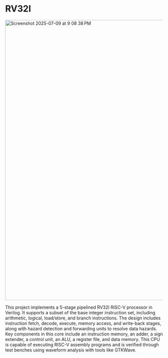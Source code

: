 # RV32I
<img width="893" alt="Screenshot 2025-07-09 at 9 08 38 PM" src="https://github.com/user-attachments/assets/4a598e90-f3bb-440e-90e7-cb1fe00a6798" />

This project implements a 5-stage pipelined RV32I RISC-V processor in Verilog. It supports a subset of the base integer instruction set, including arithmetic, logical, load/store, and branch instructions. The design includes instruction fetch, decode, execute, memory access, and write-back stages, along with hazard detection and forwarding units to resolve data hazards. Key components in this core include an instruction memory, an adder, a sign extender, a control unit, an ALU, a register file, and data memory. This CPU is capable of executing RISC-V assembly programs and is verified through test benches using waveform analysis with tools like GTKWave.
